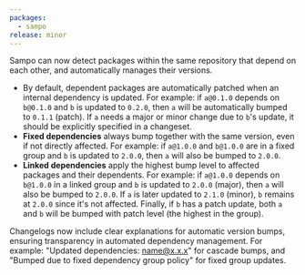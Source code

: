 ```yaml
---
packages:
  - sampo
release: minor
---
```


Sampo can now detect packages within the same repository that depend on each other, and automatically manages their versions.

- By default, dependent packages are automatically patched when an internal dependency is updated. For example: if `a@0.1.0` depends on `b@0.1.0` and `b` is updated to `0.2.0`, then `a` will be automatically bumped to `0.1.1` (patch). If `a` needs a major or minor change due to `b`'s update, it should be explicitly specified in a changeset.
- **Fixed dependencies** always bump together with the same version, even if not directly affected. For example: if `a@1.0.0` and `b@1.0.0` are in a fixed group and `b` is updated to `2.0.0`, then `a` will also be bumped to `2.0.0`.
- **Linked dependencies** apply the highest bump level to affected packages and their dependents. For example: if `a@1.0.0` depends on `b@1.0.0` in a linked group and `b` is updated to `2.0.0` (major), then `a` will also be bumped to `2.0.0`. If `a` is later updated to `2.1.0` (minor), `b` remains at `2.0.0` since it's not affected. Finally, if `b` has a patch update, both `a` and `b` will be bumped with patch level (the highest in the group).

Changelogs now include clear explanations for automatic version bumps, ensuring transparency in automated dependency management. For example: "Updated dependencies: name@x.x.x" for cascade bumps, and "Bumped due to fixed dependency group policy" for fixed group updates.
